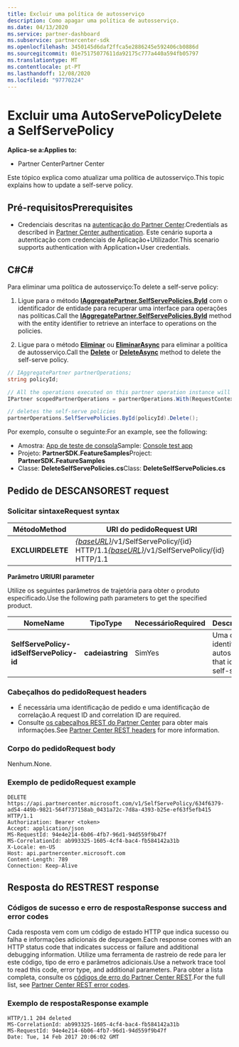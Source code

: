 ```yaml
---
title: Excluir uma política de autosserviço
description: Como apagar uma política de autosserviço.
ms.date: 04/13/2020
ms.service: partner-dashboard
ms.subservice: partnercenter-sdk
ms.openlocfilehash: 3450145d6daf2ffca5e2886245e592406cb0886d
ms.sourcegitcommit: 01e75175077611da92175c777a440a594fb05797
ms.translationtype: MT
ms.contentlocale: pt-PT
ms.lasthandoff: 12/08/2020
ms.locfileid: "97770224"
---
```

# <a name="delete-a-selfservepolicy"></a><span data-ttu-id="69655-103">Excluir uma AutoServePolicy</span><span class="sxs-lookup"><span data-stu-id="69655-103">Delete a SelfServePolicy</span></span>

<span data-ttu-id="69655-104">**Aplica-se a:**</span><span class="sxs-lookup"><span data-stu-id="69655-104">**Applies to:**</span></span>

- <span data-ttu-id="69655-105">Partner Center</span><span class="sxs-lookup"><span data-stu-id="69655-105">Partner Center</span></span>

<span data-ttu-id="69655-106">Este tópico explica como atualizar uma política de autosserviço.</span><span class="sxs-lookup"><span data-stu-id="69655-106">This topic explains how to update a self-serve policy.</span></span>

## <a name="prerequisites"></a><span data-ttu-id="69655-107">Pré-requisitos</span><span class="sxs-lookup"><span data-stu-id="69655-107">Prerequisites</span></span>

- <span data-ttu-id="69655-108">Credenciais descritas na [autenticação do Partner Center](partner-center-authentication.md).</span><span class="sxs-lookup"><span data-stu-id="69655-108">Credentials as described in [Partner Center authentication](partner-center-authentication.md).</span></span> <span data-ttu-id="69655-109">Este cenário suporta a autenticação com credenciais de Aplicação+Utilizador.</span><span class="sxs-lookup"><span data-stu-id="69655-109">This scenario supports authentication with Application+User credentials.</span></span>

## <a name="c"></a><span data-ttu-id="69655-110">C\#</span><span class="sxs-lookup"><span data-stu-id="69655-110">C\#</span></span>

<span data-ttu-id="69655-111">Para eliminar uma política de autosserviço:</span><span class="sxs-lookup"><span data-stu-id="69655-111">To delete a self-serve policy:</span></span>

1. <span data-ttu-id="69655-112">Ligue para o método [**IAggregatePartner.SelfServePolicies.ById**](/dotnet/api/microsoft.store.partnercenter.iselfservepoliciescollection.byid) com o identificador de entidade para recuperar uma interface para operações nas políticas.</span><span class="sxs-lookup"><span data-stu-id="69655-112">Call the [**IAggregatePartner.SelfServePolicies.ById**](/dotnet/api/microsoft.store.partnercenter.iselfservepoliciescollection.byid) method with the entity identifier to retrieve an interface to operations on the policies.</span></span>

2. <span data-ttu-id="69655-113">Ligue para o método [**Eliminar**](/dotnet/api/microsoft.store.partnercenter.SelfServePolicies.delete) ou [**EliminarAsync**](/dotnet/api/microsoft.store.partnercenter.SelfServePolicies.deleteasync) para eliminar a política de autosserviço.</span><span class="sxs-lookup"><span data-stu-id="69655-113">Call the [**Delete**](/dotnet/api/microsoft.store.partnercenter.SelfServePolicies.delete) or [**DeleteAsync**](/dotnet/api/microsoft.store.partnercenter.SelfServePolicies.deleteasync) method to delete the self-serve policy.</span></span>

``` csharp
// IAggregatePartner partnerOperations;
string policyId;

// All the operations executed on this partner operation instance will share the same correlation Id but will differ in request Id
IPartner scopedPartnerOperations = partnerOperations.With(RequestContextFactory.Instance.Create(Guid.NewGuid()));

// deletes the self-serve policies
partnerOperations.SelfServePolicies.ById(policyId).Delete();
```

<span data-ttu-id="69655-114">Por exemplo, consulte o seguinte:</span><span class="sxs-lookup"><span data-stu-id="69655-114">For an example, see the following:</span></span>

- <span data-ttu-id="69655-115">Amostra: [App de teste de consola](console-test-app.md)</span><span class="sxs-lookup"><span data-stu-id="69655-115">Sample: [Console test app](console-test-app.md)</span></span>
- <span data-ttu-id="69655-116">Projeto: **PartnerSDK.FeatureSamples**</span><span class="sxs-lookup"><span data-stu-id="69655-116">Project: **PartnerSDK.FeatureSamples**</span></span>
- <span data-ttu-id="69655-117">Classe: **DeleteSelfServePolicies.cs**</span><span class="sxs-lookup"><span data-stu-id="69655-117">Class: **DeleteSelfServePolicies.cs**</span></span>

## <a name="rest-request"></a><span data-ttu-id="69655-118">Pedido de DESCANSO</span><span class="sxs-lookup"><span data-stu-id="69655-118">REST request</span></span>

### <a name="request-syntax"></a><span data-ttu-id="69655-119">Solicitar sintaxe</span><span class="sxs-lookup"><span data-stu-id="69655-119">Request syntax</span></span>

| <span data-ttu-id="69655-120">Método</span><span class="sxs-lookup"><span data-stu-id="69655-120">Method</span></span>  | <span data-ttu-id="69655-121">URI do pedido</span><span class="sxs-lookup"><span data-stu-id="69655-121">Request URI</span></span>                                                                   |
|---------|-------------------------------------------------------------------------------|
| <span data-ttu-id="69655-122">**EXCLUIR**</span><span class="sxs-lookup"><span data-stu-id="69655-122">**DELETE**</span></span> | <span data-ttu-id="69655-123">[*{baseURL}*](partner-center-rest-urls.md)/v1/SelfServePolicy/{id} HTTP/1.1</span><span class="sxs-lookup"><span data-stu-id="69655-123">[*{baseURL}*](partner-center-rest-urls.md)/v1/SelfServePolicy/{id} HTTP/1.1</span></span> |

<span data-ttu-id="69655-124">**Parâmetro URI**</span><span class="sxs-lookup"><span data-stu-id="69655-124">**URI parameter**</span></span>

<span data-ttu-id="69655-125">Utilize os seguintes parâmetros de trajetória para obter o produto especificado.</span><span class="sxs-lookup"><span data-stu-id="69655-125">Use the following path parameters to get the specified product.</span></span>

| <span data-ttu-id="69655-126">Nome</span><span class="sxs-lookup"><span data-stu-id="69655-126">Name</span></span>                       | <span data-ttu-id="69655-127">Tipo</span><span class="sxs-lookup"><span data-stu-id="69655-127">Type</span></span>         | <span data-ttu-id="69655-128">Necessário</span><span class="sxs-lookup"><span data-stu-id="69655-128">Required</span></span> | <span data-ttu-id="69655-129">Descrição</span><span class="sxs-lookup"><span data-stu-id="69655-129">Description</span></span>                                                     |
|----------------------------|--------------|----------|-----------------------------------------------------------------|
| <span data-ttu-id="69655-130">**SelfServePolicy-id**</span><span class="sxs-lookup"><span data-stu-id="69655-130">**SelfServePolicy-id**</span></span>     | <span data-ttu-id="69655-131">**cadeia**</span><span class="sxs-lookup"><span data-stu-id="69655-131">**string**</span></span>   | <span data-ttu-id="69655-132">Sim</span><span class="sxs-lookup"><span data-stu-id="69655-132">Yes</span></span>      | <span data-ttu-id="69655-133">Uma corda que identifica a política de autosserviço.</span><span class="sxs-lookup"><span data-stu-id="69655-133">A string that identifies the self-serve policy.</span></span>                 |

### <a name="request-headers"></a><span data-ttu-id="69655-134">Cabeçalhos do pedido</span><span class="sxs-lookup"><span data-stu-id="69655-134">Request headers</span></span>

- <span data-ttu-id="69655-135">É necessária uma identificação de pedido e uma identificação de correlação.</span><span class="sxs-lookup"><span data-stu-id="69655-135">A request ID and correlation ID are required.</span></span>
- <span data-ttu-id="69655-136">Consulte [os cabeçalhos REST do Partner Center](headers.md) para obter mais informações.</span><span class="sxs-lookup"><span data-stu-id="69655-136">See [Partner Center REST headers](headers.md) for more information.</span></span>

### <a name="request-body"></a><span data-ttu-id="69655-137">Corpo do pedido</span><span class="sxs-lookup"><span data-stu-id="69655-137">Request body</span></span>

<span data-ttu-id="69655-138">Nenhum.</span><span class="sxs-lookup"><span data-stu-id="69655-138">None.</span></span>

### <a name="request-example"></a><span data-ttu-id="69655-139">Exemplo de pedido</span><span class="sxs-lookup"><span data-stu-id="69655-139">Request example</span></span>

```http
DELETE https://api.partnercenter.microsoft.com/v1/SelfServePolicy/634f6379-ad54-449b-9821-564f737158ab_0431a72c-7d8a-4393-b25e-ef63f5efb415 HTTP/1.1
Authorization: Bearer <token>
Accept: application/json
MS-RequestId: 94e4e214-6b06-4fb7-96d1-94d559f9b47f
MS-CorrelationId: ab993325-1605-4cf4-bac4-fb584142a31b
X-Locale: en-US
Host: api.partnercenter.microsoft.com
Content-Length: 789
Connection: Keep-Alive

```

## <a name="rest-response"></a><span data-ttu-id="69655-140">Resposta do REST</span><span class="sxs-lookup"><span data-stu-id="69655-140">REST response</span></span>

### <a name="response-success-and-error-codes"></a><span data-ttu-id="69655-141">Códigos de sucesso e erro de resposta</span><span class="sxs-lookup"><span data-stu-id="69655-141">Response success and error codes</span></span>

<span data-ttu-id="69655-142">Cada resposta vem com um código de estado HTTP que indica sucesso ou falha e informações adicionais de depuragem.</span><span class="sxs-lookup"><span data-stu-id="69655-142">Each response comes with an HTTP status code that indicates success or failure and additional debugging information.</span></span> <span data-ttu-id="69655-143">Utilize uma ferramenta de rastreio de rede para ler este código, tipo de erro e parâmetros adicionais.</span><span class="sxs-lookup"><span data-stu-id="69655-143">Use a network trace tool to read this code, error type, and additional parameters.</span></span> <span data-ttu-id="69655-144">Para obter a lista completa, consulte os [códigos de erro do Partner Center REST](error-codes.md).</span><span class="sxs-lookup"><span data-stu-id="69655-144">For the full list, see [Partner Center REST error codes](error-codes.md).</span></span>

### <a name="response-example"></a><span data-ttu-id="69655-145">Exemplo de resposta</span><span class="sxs-lookup"><span data-stu-id="69655-145">Response example</span></span>

```http
HTTP/1.1 204 deleted
MS-CorrelationId: ab993325-1605-4cf4-bac4-fb584142a31b
MS-RequestId: 94e4e214-6b06-4fb7-96d1-94d559f9b47f
Date: Tue, 14 Feb 2017 20:06:02 GMT

```
